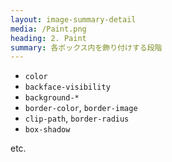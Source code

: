 ```yaml
---
layout: image-summary-detail
media: /Paint.png
heading: 2. Paint
summary: 各ボックス内を飾り付けする段階
---
```


- `color`
- `backface-visibility`
- `background-*`
- `border-color`, `border-image`
- `clip-path`, `border-radius`
- `box-shadow`

etc.

<!--
位置と構成が決まったら、ペンで実際に輪郭を描いたり、色を塗ったりしていきます。

ここで適用されるのは、各要素に閉じたスタイルなので、値を変えたときにレイアウトをやり直す必要はありません。

しかし、領域内のピクセル一つ一つを塗りつぶす処理が走ることになるので、プロパティによっては注意が必要です。
-->